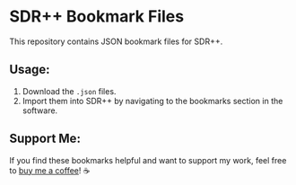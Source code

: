 # SDR++ Bookmark Files

This repository contains JSON bookmark files for SDR++.

## Usage:
1. Download the `.json` files.
2. Import them into SDR++ by navigating to the bookmarks section in the software.

## Support Me:
If you find these bookmarks helpful and want to support my work, feel free to [buy me a coffee](buymeacoffee.com/Scofflaw)! ☕
